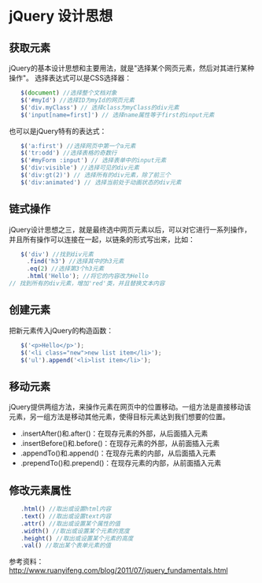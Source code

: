 # jQuery 设计思想

## 获取元素
jQuery的基本设计思想和主要用法，就是"选择某个网页元素，然后对其进行某种操作"。
选择表达式可以是CSS选择器：
```javascript
　　$(document) //选择整个文档对象
　　$('#myId') //选择ID为myId的网页元素
　　$('div.myClass') // 选择class为myClass的div元素
　　$('input[name=first]') // 选择name属性等于first的input元素
```
也可以是jQuery特有的表达式：
```javascript
　　$('a:first') //选择网页中第一个a元素
　　$('tr:odd') //选择表格的奇数行
　　$('#myForm :input') // 选择表单中的input元素
　　$('div:visible') //选择可见的div元素
　　$('div:gt(2)') // 选择所有的div元素，除了前三个
　　$('div:animated') // 选择当前处于动画状态的div元素
```
## 链式操作
jQuery设计思想之三，就是最终选中网页元素以后，可以对它进行一系列操作，并且所有操作可以连接在一起，以链条的形式写出来，比如：
```javascript
　　$('div') //找到div元素
　　　.find('h3') //选择其中的h3元素
　　　.eq(2) //选择第3个h3元素
　　　.html('Hello'); //将它的内容改为Hello
// 找到所有的div元素，增加'red'类，并且替换文本内容
```

## 创建元素
把新元素传入jQuery的构造函数：
```javascript
　　$('<p>Hello</p>');
　　$('<li class="new">new list item</li>');
　　$('ul').append('<li>list item</li>');
```

## 移动元素
jQuery提供两组方法，来操作元素在网页中的位置移动。一组方法是直接移动该元素，另一组方法是移动其他元素，使得目标元素达到我们想要的位置。

- .insertAfter()和.after()：在现存元素的外部，从后面插入元素
- .insertBefore()和.before()：在现存元素的外部，从前面插入元素
- .appendTo()和.append()：在现存元素的内部，从后面插入元素
- .prependTo()和.prepend()：在现存元素的内部，从前面插入元素

## 修改元素属性
```javascript
　　.html() //取出或设置html内容
　　.text() //取出或设置text内容
　　.attr() //取出或设置某个属性的值
　　.width() //取出或设置某个元素的宽度
　　.height() //取出或设置某个元素的高度
　　.val() //取出某个表单元素的值
```

参考资料：
http://www.ruanyifeng.com/blog/2011/07/jquery_fundamentals.html